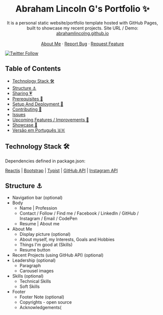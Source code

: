<!-- PROJECT LOGO -->
<br />
<p align="center">
  <h1 align="center">Abraham Lincoln G's Portfolio ✨</h1>

  <p align="center">
    It is a personal static website/portfolio template hosted with GitHub Pages, built to showcase my recent projects. Site URL / Demo: 
    <a href="https://github.com/abrahamlincolng/abrahamlincolng.github.io">abrahamlincolng.github.io</a>
    <br />
    <br />
    <a href="https://github.com/abrahamlincolng/abrahamlincolng.github.io">About Me</a>
    ·
    <a href="https://github.com/abrahamlincolng/abrahamlincolng.github.io/issues">Report Bug</a>
    ·
    <a href="https://github.com/abrahamlincolng/abrahamlincolng.github.io/issues">Request Feature</a>
  </p>
</p>

[![Twitter Follow](https://img.shields.io/twitter/follow/abrahamlincolng?color=ffcc66&logo=twitter&logoColor=ffffff&style=for-the-badge)](https://twitter.com/abrahamlincolng)

## Table of Contents

- [Technology Stack 🛠️](#technology-stack-)
- [Structure ⚓](#structure-)
- [Sharing 💗](#sharing-)
- [Prerequisites 🍪](#prerequisites-)
- [Setup And Deployment 🔧](#setup-and-deployment-)
- [Contributing 🙌](#contributing-)
- [Issues](#issues)
- [Upcoming Features / Improvements 🔗](#upcoming-features-/-improvements-)
- [Showcase 🚀](#showcase-)
- [Versão em Português :brazil:](#versao-em-portugues-)

## Technology Stack 🛠️

Dependencies defined in package.json:

[Reactjs](https://reactjs.org/)
| [Bootstrap](https://getbootstrap.com/)
| [Typist](https://github.com/jstejada/react-typist)
| [GitHub API](https://developer.github.com/v3/repos/)
| [Instagram API](https://www.instagram.com/developer/embedding/)

## Structure ⚓

- Navigation bar (optional)
- Body
  - Name | Profession
  - Contact / Follow / Find me / Facebook / LinkedIn / GitHub / Instagram / Email / CodePen
  - Resume | About me
- About Me
  - Display picture (optional)
  - About myself, my Interests, Goals and Hobbies
  - Things I'm good at (Skills)
  - Resume button
- Recent Projects (using GitHub API) (optional)
- Leadership (optional)
  - Paragraph
  - Carousel images
- Skills (optional)
  - Technical Skills
  - Soft Skills
- Footer
  - Footer Note (optional)
  - Copyrights - open source
  - Acknowledgements(
